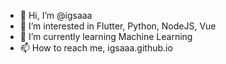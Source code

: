 - 👋 Hi, I’m @igsaaa
- 👀 I’m interested in Flutter, Python, NodeJS, Vue
- 🌱 I’m currently learning Machine Learning
- 📫 How to reach me, igsaaa.github.io

<!---
igsaaa/igsaaa is a ✨ special ✨ repository because its `README.md` (this file) appears on your GitHub profile.
You can click the Preview link to take a look at your changes.
--->
